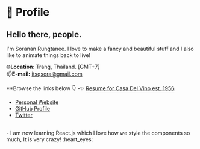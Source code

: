 # :boy: Profile 
## Hello there, people.
I'm Soranan Rungtanee. I love to make a fancy and beautiful stuff and I also like to animate things back to live!

🌐**Location:** Trang, Thailand. [GMT+7] <br>
📫**E-mail:** itsqsora@gmail.com

**Browse the links below :point_down:
-✨ [Resume for Casa Del Vino est. 1956](https://github.com/itsqsora/_myResume/blob/main/Resume%20For%20Casa%20Del%20Vino%20est.1956)
- [Personal Website](https://soranan.netlify.app/)
- [GitHub Profile](https://github.com/itsqsora)
- [Twitter](https://twitter.com/itsqsora)

<br>
- I am now learning React.js which I love how we style the components so much, It is very crazy! :heart_eyes:
